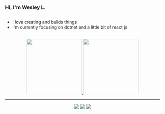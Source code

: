 ### Hi, I'm Wesley L.
##
- I love creating and builds things
- I'm currently focusing on dotnet and a little bit of react js
##
<div align="center">
  <a href="https://github.com/wesleylcarraway">
  <img height="180em" src="https://github-readme-stats.vercel.app/api?username=wesleylcarraway&show_icons=true&theme=dark&include_all_commits=true&count_private=true"/>
  <img height="180em" src="https://github-readme-stats.vercel.app/api/top-langs/?username=wesleylcarraway&layout=compact&langs_count=7&theme=dark"/>
</div>
<hr>
<div align="center">
  <a href="https://www.instagram.com/wesleylcarraway/" target="_blank"><img src="https://img.shields.io/badge/-Instagram-%23E4405F?style=for-the-badge&logo=instagram&logoColor=white" target="_blank"></a>
  <a href = "mailto:wesleylc.office@gmail.com"><img src="https://img.shields.io/badge/-Gmail-%23333?style=for-the-badge&logo=gmail&logoColor=white" target="_blank"></a>
  <a href="https://www.linkedin.com/in/marcelo-wesley-411132217/" target="_blank"><img src="https://img.shields.io/badge/-LinkedIn-%230077B5?style=for-the-badge&logo=linkedin&logoColor=white" target="_blank"></a> 
</div>

